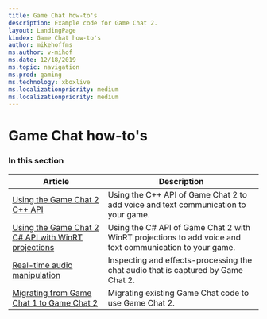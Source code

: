 ```yaml
---
title: Game Chat how-to's
description: Example code for Game Chat 2.
layout: LandingPage
kindex: Game Chat how-to's
author: mikehoffms
ms.author: v-mihof
ms.date: 12/18/2019
ms.topic: navigation
ms.prod: gaming
ms.technology: xboxlive
ms.localizationpriority: medium
ms.localizationpriority: medium
---
```


# Game Chat how-to's


### In this section

| Article | Description |
|---------|-------------|
| [Using the Game Chat 2 C++ API](live-using-game-chat-2.md) | Using the C++ API of Game Chat 2 to add voice and text communication to your game. |
| [Using the Game Chat 2 C# API with WinRT projections](live-using-game-chat-2-winrt.md) | Using the C# API of Game Chat 2 with WinRT projections to add voice and text communication to your game. |
| [Real-time audio manipulation](live-real-time-audio-manipulation.md) | Inspecting and effects-processing the chat audio that is captured by Game Chat 2. |
| [Migrating from Game Chat 1 to Game Chat 2](live-game-chat-2-migration.md) | Migrating existing Game Chat code to use Game Chat 2. |
